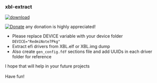 ### xbl-extract

[![download](https://img.shields.io/github/downloads/serdeliuk/xbl-extract/total)](https://github.com/serdeliuk/xbl-extract/releases/download/1/xbl-extract.sh.zip)

[![Donate](https://img.shields.io/badge/Donate-PayPal-green.svg)](https://paypal.me/serdeliuk) any donation is highly appreciated!

- Please replace DEVICE variable with your device folder `DEVICE="RedmiNote7Pkg"`
- Extract efi drivers from XBL.elf or XBL.img dump
- Also create `gen_config.fdf` sections file and add UUIDs in each driver folder for reference


I hope that will help in your future projects<br><br>
Have fun!
